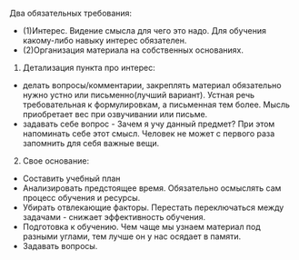 Два обязательных требования:  
 - (1)Интерес. Видение смысла для чего это надо. Для обучения какому-либо навыку интерес обязателен.
 - (2)Организация материала на собственных основаниях. 

1. Детализация пункта про интерес:
- делать вопросы/комментарии, закреплять материал обязательно нужно устно или письменно(лучший вариант). Устная речь требовательная к формулировкам, а письменная тем более. Мысль приобретает вес при озвучивании или письме.
- задавать себе вопрос - Зачем я учу данный предмет? При этом напоминать себе этот смысл. Человек не может с первого раза запомнить для себя важные вещи.

2. Свое основание:
- Составить учебный план
- Анализировать предстоящее время. Обязательно осмыслять сам процесс обучения и ресурсы. 
- Убирать отвлекающие факторы. Перестать переключаться между задачами - снижает эффективность обучения.
- Подготовка к обучению. Чем чаще мы узнаем материал под разными углами, тем лучше он у нас осядает в памяти.
- Задавать вопросы.


